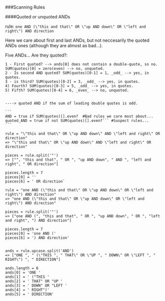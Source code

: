 
###Scanning Rules


####Quoted or unquoted ANDs

 rule: ```one AND (\"this and that\" OR \"up AND down\" OR \"left and right\") AND direction```
 
 Here we care about first and last ANDs, but not neccesarily the quoted ANDs ones (although they are almost as bad...).
 
 Five ANDs... Are they quoted?: 
 
    1 - First quoted? --> ands[0] does not contain a double-quote, so no.  SUM(quotes)[0] = zero(even) --> no, unquoted.
    2 - Is second AND quoted? SUM(quotes)[0-1] = 1, _odd_ --> yes, in quotes.
    3 - is third? SUM(quotes)[0-2] = 3, _odd_ --> yes, in quotes.
    4) Fourth? SUM(quotes)[0-3] = 5, _odd_ --> yes, in quotes.
    5) Fifth? SUM(quotes)[0-4] = 6, _even_ --> no, unquoted.
    
    
    ----> quoted AND if the sum of leading double quotes is odd.    
    
    ```
    AND = true if SUM(quotes)[].even?  #Bad rules we care most about...
    quoted_AND = true if not SUM(quotes)[].even?``` #Suspect rules... 
    ```
 




```
rule = "\"this and that\" OR \"up AND down\" AND \"left and right\" OR direction" 
=> "\"this and that\" OR \"up AND down\" AND \"left and right\" OR direction"

pieces = rule.split('"')
=> ["", "this and that", " OR ", "up AND down", " AND ", "left and right", " OR direction"]

pieces.length = 7
pieces[0] = ''
pieces[6] = ' OR direction`
```

```
rule = "one AND (\"this and that\" OR \"up AND down\" OR \"left and right\") AND direction" 
=> "one AND (\"this and that\" OR \"up AND down\" OR \"left and right\") AND direction"

pieces = rule.split('"')
=> ["one AND (", "this and that", " OR ", "up AND down", " OR ", "left and right", ") AND direction"]

pieces.length = 7
pieces[0] = 'one AND ('
pieces[6] = ') AND direction'


ands = rule.upcase.split('AND')
=> ["ONE ", " (\"THIS ", " THAT\" OR \"UP ", " DOWN\" OR \"LEFT ", " RIGHT\") ", " DIRECTION"]

ands.length = 6
ands[0] = 'ONE ' 
ands[1] = ' ("THIS '
ands[2] = ' THAT" OR "UP '  
ands[3] = ' DOWN" OR "LEFT ' 
ands[4] = ' RIGHT")'
ands[5] = ' DIRECTION'

```



 
 
 
 
 



